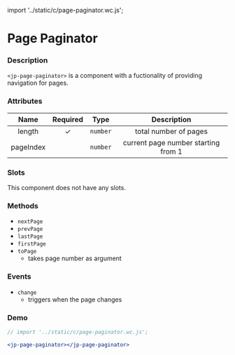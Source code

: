import '../static/c/page-paginator.wc.js';

# Page Paginator

### Description

`<jp-page-paginator>` is a component with a fuctionality of providing navigation for pages.

### Attributes

| **Name**  | **Required** | **Type** |           **Description**           |
| :-------: | :----------: | :------: | :---------------------------------: |
|  length   |      ✓       | `number` |        total number of pages        |
| pageIndex |              | `number` | current page number starting from 1 |

### Slots

This component does not have any slots.

### Methods

- `nextPage`
- `prevPage`
- `lastPage`
- `firstPage`
- `toPage`
  - takes page number as argument

### Events

- `change`
  - triggers when the page changes

### Demo

```jsx live
// import '../static/c/page-paginator.wc.js';

<jp-page-paginator></jp-page-paginator>
```
